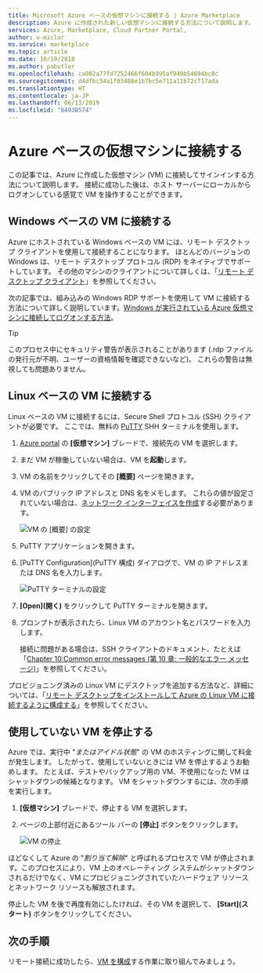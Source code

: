 ```yaml
---
title: Microsoft Azure ベースの仮想マシンに接続する | Azure Marketplace
description: Azure に作成された新しい仮想マシンに接続する方法について説明します。
services: Azure, Marketplace, Cloud Partner Portal,
author: v-miclar
ms.service: marketplace
ms.topic: article
ms.date: 10/19/2018
ms.author: pabutler
ms.openlocfilehash: ca002a77fd7252466f604b995af949b54694bc8c
ms.sourcegitcommit: d4dfbc34a1f03488e1b7bc5e711a11b72c717ada
ms.translationtype: HT
ms.contentlocale: ja-JP
ms.lasthandoff: 06/13/2019
ms.locfileid: "64938574"
---
```

# <a name="connect-to-your-azure-based-virtual-machine"></a>Azure ベースの仮想マシンに接続する

この記事では、Azure に作成した仮想マシン (VM) に接続してサインインする方法について説明します。  接続に成功した後は、ホスト サーバーにローカルからログオンしている感覚で VM を操作することができます。 

## <a name="connect-to-a-windows-based-vm"></a>Windows ベースの VM に接続する

Azure にホストされている Windows ベースの VM には、リモート デスクトップ クライアントを使用して接続することになります。  ほとんどのバージョンの Windows は、リモート デスクトップ プロトコル (RDP) をネイティブでサポートしています。  その他のマシンのクライアントについて詳しくは、「[リモート デスクトップ クライアント](https://docs.microsoft.com/windows-server/remote/remote-desktop-services/clients/remote-desktop-clients)」を参照してください。  

次の記事では、組み込みの Windows RDP サポートを使用して VM に接続する方法について詳しく説明しています。[Windows が実行されている Azure 仮想マシンに接続してログオンする方法](../../../virtual-machines/windows/connect-logon.md)。  

>[!TIP]
> このプロセス中にセキュリティ警告が表示されることがあります (.rdp ファイルの発行元が不明、ユーザーの資格情報を確認できないなど)。  これらの警告は無視しても問題ありません。


## <a name="connect-to-a-linux-based-vm"></a>Linux ベースの VM に接続する

Linux ベースの VM に接続するには、Secure Shell プロトコル (SSH) クライアントが必要です。  ここでは、無料の [PuTTY](https://www.ssh.com/ssh/putty/) SHH ターミナルを使用します。

1. [Azure portal](https://ms.portal.azure.com) の **[仮想マシン]** ブレードで、接続先の VM を選択します。  
2. まだ VM が稼働していない場合は、VM を**起動**します。
3. VM の名前をクリックしてその **[概要]** ページを開きます。
4. VM のパブリック IP アドレスと DNS 名をメモします。  これらの値が設定されていない場合は、[ネットワーク インターフェイスを作成](https://docs.microsoft.com/azure/virtual-network/virtual-network-network-interface#create-a-network-interface)する必要があります。

   ![VM の [概要] の設定](./media/publishvm_019.png)
 
5. PuTTY アプリケーションを開きます。  
6. [PuTTY Configuration]\(PuTTY 構成\) ダイアログで、VM の IP アドレスまたは DNS 名を入力します。 

   ![PuTTY ターミナルの設定](./media/publishvm_020.png)
 
7. **[Open]\(開く\)** をクリックして PuTTY ターミナルを開きます。  
8. プロンプトが表示されたら、Linux VM のアカウント名とパスワードを入力します。 

   接続に問題がある場合は、SSH クライアントのドキュメント、たとえば「[Chapter 10:Common error messages (第 10 章: 一般的なエラー メッセージ)](https://www.ssh.com/ssh/putty/putty-manuals/0.68/Chapter10.html#errors)」を参照してください。

プロビジョニング済みの Linux VM にデスクトップを追加する方法など、詳細については、「[リモート デスクトップをインストールして Azure の Linux VM に接続するように構成する](../../../virtual-machines/linux/use-remote-desktop.md)」を参照してください。


## <a name="stop-unused-vms"></a>使用していない VM を停止する
Azure では、実行中 "*またはアイドル状態*" の VM のホスティングに関して料金が発生します。  したがって、使用していないときには VM を停止するようお勧めします。  たとえば、テストやバックアップ用の VM、不使用になった VM はシャットダウンの候補となります。 VM をシャットダウンするには、次の手順を実行します。

1. **[仮想マシン]** ブレードで、停止する VM を選択します。 
2. ページの上部付近にあるツール バーの **[停止]** ボタンをクリックします。

   ![VM の停止](./media/publishvm_018.png)

ほどなくして Azure の "*割り当て解除*" と呼ばれるプロセスで VM が停止されます。このプロセスにより、VM 上のオペレーティング システムがシャットダウンされるだけでなく、VM にプロビジョニングされていたハードウェア リソースとネットワーク リソースも解放されます。

停止した VM を後で再度有効にしたければ、その VM を選択して、 **[Start]\(スタート\)** ボタンをクリックしてください。


## <a name="next-steps"></a>次の手順

リモート接続に成功したら、[VM を構成](./cpp-configure-vm.md)する作業に取り組んでみましょう。

